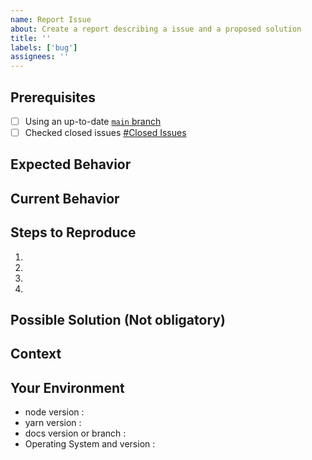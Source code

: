 ```yaml
---
name: Report Issue
about: Create a report describing a issue and a proposed solution
title: ''
labels: ['bug']
assignees: ''
---
```


<!-- Please use the following issue template or your issue will be closed -->

<!--
  The GitHub issue tracker exists to track issues
  that affect the development of seerviashsih/react-webcam-as itself.

  If you need technical support in building
  an app, or running a app, don't open an issue here.

  Instead, post your question to the seervashish Teams:
  https://stackoverflowteams.com/c/seerviashish/questions
-->

## Prerequisites

<!-- If the following boxes are not ALL checked, your issue is likely to be closed -->

- [ ] Using an up-to-date [`main` branch](https://github.com/seerviashish/dnd-as/tree/main)
- [ ] Checked closed issues [#Closed Issues](https://github.com/seerviashish/dnd-as/issues?q=is%3Aissue+is%3Aclosed)

## Expected Behavior

<!--- What should have happened? -->

## Current Behavior

<!--- What went wrong? -->

## Steps to Reproduce

<!-- Add relevant code and/or a live example -->
<!-- Add stack traces -->

1.

2.

3.

4.

## Possible Solution (Not obligatory)

<!--- Suggest a reason for the issue or how to fix it. -->

## Context

<!--- How has this issue affected you? What are you trying to accomplish? -->
<!--- Did you make any changes to the code after cloning it? -->
<!--- Providing context helps us come up with a solution that is most useful in the real world -->

## Your Environment

<!--- Include as many relevant details about the environment you experienced the bug in -->

- node version :
- yarn version :
- docs version or branch :
- Operating System and version :
